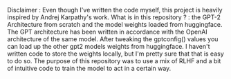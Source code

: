 Disclaimer : Even though I've written the code myself, this project is heavily inspired by Andrej Karpathy's work.
What is in this repository ? : the GPT-2 Architecture from scratch and the model weights loaded from huggingface.
The GPT architecture has been written in accordance with the OpenAI architecture of the same model.
After tweaking the gptconfig() values you can load up the other gpt2 models weights from huggingface.
I haven't written code to store the weights locally, but I'm pretty sure that that is easy to do so.
The purpose of this repository was to use a mix of RLHF and a bit of intuitive code to train the model to act in a certain way.
